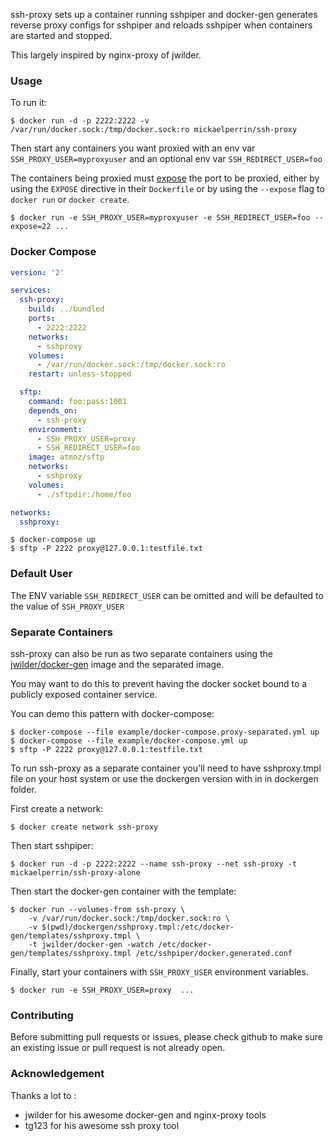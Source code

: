 ssh-proxy sets up a container running sshpiper and docker-gen generates reverse proxy configs for sshpiper and reloads sshpiper when containers are started and stopped.

This largely inspired by nginx-proxy of jwilder.

### Usage

To run it:

    $ docker run -d -p 2222:2222 -v /var/run/docker.sock:/tmp/docker.sock:ro mickaelperrin/ssh-proxy

Then start any containers you want proxied with an env var `SSH_PROXY_USER=myproxyuser` and an optional env var `SSH_REDIRECT_USER=foo`

The containers being proxied must [expose](https://docs.docker.com/engine/reference/run/#expose-incoming-ports) the port to be proxied, either by using the `EXPOSE` directive in their `Dockerfile` or by using the `--expose` flag to `docker run` or `docker create`.

    $ docker run -e SSH_PROXY_USER=myproxyuser -e SSH_REDIRECT_USER=foo --expose=22 ...

### Docker Compose

```yaml
version: '2'

services:
  ssh-proxy:
    build: ../bundled
    ports:
      - 2222:2222
    networks:
      - sshproxy
    volumes:
      - /var/run/docker.sock:/tmp/docker.sock:ro
    restart: unless-stopped

  sftp:
    command: foo:pass:1001
    depends_on:
      - ssh-proxy
    environment:
      - SSH_PROXY_USER=proxy
      - SSH_REDIRECT_USER=foo
    image: atmoz/sftp
    networks:
      - sshproxy
    volumes:
      - ./sftpdir:/home/foo

networks:
  sshproxy:
```

```shell
$ docker-compose up
$ sftp -P 2222 proxy@127.0.0.1:testfile.txt
```

### Default User

The ENV variable `SSH_REDIRECT_USER` can be omitted and will be defaulted to the value of `SSH_PROXY_USER`

### Separate Containers

ssh-proxy can also be run as two separate containers using the [jwilder/docker-gen](https://index.docker.io/u/jwilder/docker-gen/) image and the separated image.

You may want to do this to prevent having the docker socket bound to a publicly exposed container service.

You can demo this pattern with docker-compose:

```console
$ docker-compose --file example/docker-compose.proxy-separated.yml up
$ docker-compose --file example/docker-compose.yml up
$ sftp -P 2222 proxy@127.0.0.1:testfile.txt
```

To run ssh-proxy as a separate container you'll need to have sshproxy.tmpl file on your host system or use the dockergen version with in in dockergen folder.

First create a network:

    $ docker create network ssh-proxy

Then start sshpiper:

    $ docker run -d -p 2222:2222 --name ssh-proxy --net ssh-proxy -t mickaelperrin/ssh-proxy-alone 

Then start the docker-gen container with the template:

```
$ docker run --volumes-from ssh-proxy \
    -v /var/run/docker.sock:/tmp/docker.sock:ro \
    -v $(pwd)/dockergen/sshproxy.tmpl:/etc/docker-gen/templates/sshproxy.tmpl \
    -t jwilder/docker-gen -watch /etc/docker-gen/templates/sshproxy.tmpl /etc/sshpiper/docker.generated.conf 
```

Finally, start your containers with `SSH_PROXY_USER` environment variables.

    $ docker run -e SSH_PROXY_USER=proxy  ...
    
### Contributing

Before submitting pull requests or issues, please check github to make sure an existing issue or pull request is not already open.

### Acknowledgement

Thanks a lot to :

- jwilder for his awesome docker-gen and nginx-proxy tools
- tg123 for his awesome ssh proxy tool

